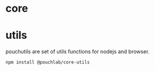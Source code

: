 # core

# utils
 pouchutils are set of utils functions for nodejs and browser.



```bash
npm install @pouchlab/core-utils
```